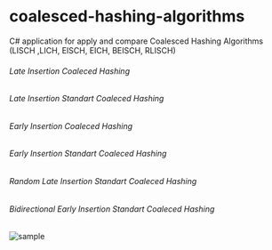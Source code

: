 # coalesced-hashing-algorithms
 C# application for apply and compare Coalesced Hashing Algorithms  (LISCH ,LICH, EISCH, EICH, BEISCH, RLISCH)
 ###### Late Insertion Coaleced Hashing
 ###### Late Insertion Standart Coaleced Hashing
 ###### Early Insertion Coaleced Hashing
 ###### Early Insertion Standart Coaleced Hashing
 ###### Random Late Insertion Standart Coaleced Hashing
 ###### Bidirectional Early Insertion Standart Coaleced Hashing
 
 ![sample](https://github.com/fthozdemir/coalesced-hashing-algorithms/blob/master/style/images/banner.png)
